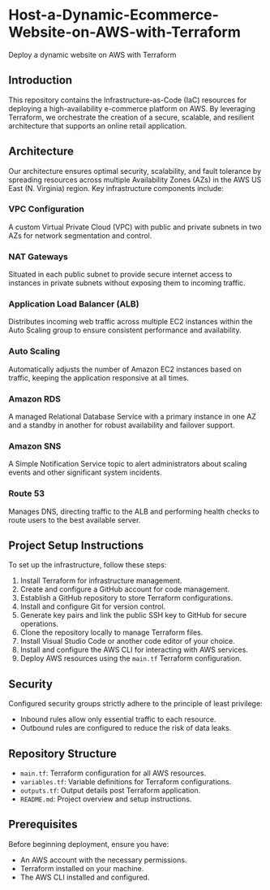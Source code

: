 

# Host-a-Dynamic-Ecommerce-Website-on-AWS-with-Terraform
Deploy a dynamic website on AWS with Terraform

## Introduction
This repository contains the Infrastructure-as-Code (IaC) resources for deploying a high-availability e-commerce platform on AWS. By leveraging Terraform, we orchestrate the creation of a secure, scalable, and resilient architecture that supports an online retail application.

## Architecture
Our architecture ensures optimal security, scalability, and fault tolerance by spreading resources across multiple Availability Zones (AZs) in the AWS US East (N. Virginia) region. Key infrastructure components include:

### VPC Configuration
A custom Virtual Private Cloud (VPC) with public and private subnets in two AZs for network segmentation and control.

### NAT Gateways
Situated in each public subnet to provide secure internet access to instances in private subnets without exposing them to incoming traffic.

### Application Load Balancer (ALB)
Distributes incoming web traffic across multiple EC2 instances within the Auto Scaling group to ensure consistent performance and availability.

### Auto Scaling
Automatically adjusts the number of Amazon EC2 instances based on traffic, keeping the application responsive at all times.

### Amazon RDS
A managed Relational Database Service with a primary instance in one AZ and a standby in another for robust availability and failover support.

### Amazon SNS
A Simple Notification Service topic to alert administrators about scaling events and other significant system incidents.

### Route 53
Manages DNS, directing traffic to the ALB and performing health checks to route users to the best available server.

## Project Setup Instructions
To set up the infrastructure, follow these steps:

1. Install Terraform for infrastructure management.
2. Create and configure a GitHub account for code management.
3. Establish a GitHub repository to store Terraform configurations.
4. Install and configure Git for version control.
5. Generate key pairs and link the public SSH key to GitHub for secure operations.
6. Clone the repository locally to manage Terraform files.
7. Install Visual Studio Code or another code editor of your choice.
8. Install and configure the AWS CLI for interacting with AWS services.
9. Deploy AWS resources using the `main.tf` Terraform configuration.

## Security
Configured security groups strictly adhere to the principle of least privilege:

- Inbound rules allow only essential traffic to each resource.
- Outbound rules are configured to reduce the risk of data leaks.

## Repository Structure
- `main.tf`: Terraform configuration for all AWS resources.
- `variables.tf`: Variable definitions for Terraform configurations.
- `outputs.tf`: Output details post Terraform application.
- `README.md`: Project overview and setup instructions.

## Prerequisites
Before beginning deployment, ensure you have:

- An AWS account with the necessary permissions.
- Terraform installed on your machine.
- The AWS CLI installed and configured.

